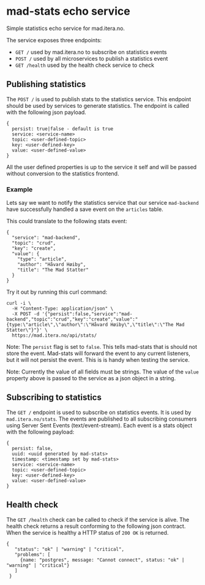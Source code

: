 # mad-stats echo service

Simple statistics echo service for mad.itera.no.

The service exposes three endpoints:
 - `GET /` used by mad.itera.no to subscribe on statistics events
 - `POST /` used by all microservices to publish a statistics event
 - `GET /health` used by the health check service to check

## Publishing statistics

The `POST /` is used to publish stats to the statistics service. This endpoint should be
used by services to generate statistics. The endpoint is called with the following
json payload.

```
{
  persist: true|false - default is true
  service: <service-name>
  topic: <user-defined-topic>
  key: <user-defined-key>
  value: <user-defined-value>
}
```

All the user defined properties is up to the service it self and will be passed without
conversion to the statistics frontend.

### Example

Lets say we want to notify the statistics service that our service `mad-backend` have
successfully handled a save event on the `articles` table.

This could translate to the following stats event:

```
{
  "service": "mad-backend",
  "topic": "crud",
  "key": "create",
  "value": {
    "type": "article",
    "author": "Håvard Høiby",
    "title": "The Mad Statter"
  }
}
```
Try it out by running this curl command:
```
curl -i \
  -H "Content-Type: application/json" \
  -X POST -d '{"persist":false,"service":"mad-backend","topic":"crud","key":"create","value":"{type:\"article\",\"author\":\"Håvard Høiby\",\"title\":\"The Mad Statter\"}"}' \
  https://mad.itera.no/api/stats/
```
Note: The `persist` flag is set to `false`. This tells mad-stats that is should not store the event.
Mad-stats will forward the event to any current listeners, but it will not persist the event. This is
is handy when testing the service.

Note: Currently the value of all fields must be strings. The value of the `value` property above
is passed to the service as a json object in a string.

## Subscribing to statistics

The `GET /` endpoint is used to subscribe on statistics events. It is used by `mad.itera.no/stats`.
The events are published to all subscribing consumers using Server Sent Events (text/event-stream).
Each event is a stats object with the following payload:

```
{
  persist: false,
  uuid: <uuid generated by mad-stats>
  timestamp: <timestamp set by mad-stats>
  service: <service-name>
  topic: <user-defined-topic>
  key: <user-defined-key>
  value: <user-defined-value>
}
```

## Health check

The `GET /health` check can be called to check if the service is alive.
The health check returns a result conforming to the following json contract.
When the service is healthy a HTTP status of `200 OK` is returned.

```
{
   "status": "ok" | "warning" | "critical",
   "problems": [
     {name: "postgres", message: "Cannot connect", status: "ok" | "warning" | "critical"}
   ]
 }
```
